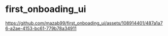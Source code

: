 # first_onboading_ui



https://github.com/mazab99/first_onboading_ui/assets/108914401/487a1a76-a2ae-4153-bc61-779b78a34911


